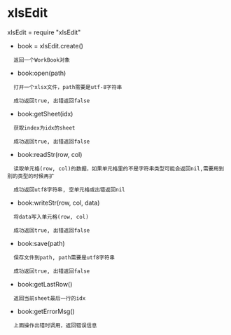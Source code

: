 

# xlsEdit
xlsEdit = require "xlsEdit"

* book = xlsEdit.create()
```
  返回一个WorkBook对象
```

* book:open(path)
```
  打开一个xlsx文件，path需要是utf-8字符串

  成功返回true, 出错返回false
```

* book:getSheet(idx)
```
  获取index为idx的sheet

  成功返回true, 出错返回false
```

* book:readStr(row, col)
```
  读取单元格(row, col)的数据，如果单元格里的不是字符串类型可能会返回nil,需要用到别的类型的时候再扩

  成功返回utf8字符串, 空单元格或出错返回nil
```

* book:writeStr(row, col, data)
```
  将data写入单元格(row, col)

  成功返回true, 出错返回false
```

* book:save(path)
```
  保存文件到path, path需要是utf8字符串

  成功返回true, 出错返回false
```

* book:getLastRow()
```
  返回当前sheet最后一行的idx
```

* book:getErrorMsg()
```
  上面操作出错时调用，返回错误信息
```